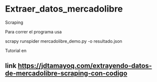 # Extraer_datos_mercadolibre
Scraping

Para correr el programa usa

scrapy runspider mercadolibre_demo.py -o resultado.json

Tutorial en
## link https://jdtamayoq.com/extrayendo-datos-de-mercadolibre-scraping-con-codigo
